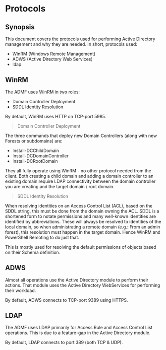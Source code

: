 ﻿# Protocols

## Synopsis

This document covers the protocols used for performing Active Directory management and why they are needed.
In short, protocols used:

+ WinRM (Windows Remote Management)
+ ADWS (Active Directory Web Services)
+ ldap

## WinRM

The ADMF uses WinRM in two roles:

+ Domain Controller Deployment
+ SDDL Identity Resolution

By default, WinRM uses HTTP on TCP-port 5985.

> Domain Controller Deployment

The three commands that deploy new Domain Controllers (along with new Forests or subdomains) are:

+ Install-DCChildDomain
+ Install-DCDomainController
+ Install-DCRootDomain

They all fully operate using WinRM - no other protocol needed from the client.
Both creating a child domain and adding a domain controller to an existing domain require LDAP connectivity between the domain controller you are creating and the target domain / root domain.

> SDDL Identity Resolution

When resolving identities on an Access Control List (ACL), based on the SDDL string, this must be done from the domain owning the ACL.
SDDL is a shortened form to notate permissions and many well-known identities are identified by abbreviations.
These will always be resolved to identities of the local domain, so when administrating a remote domain (e.g.: From an admin forest), this resolution must happen in the target domain.
Hence WinRM and PowerShell Remoting to do just that.

This is mostly used for resolving the default permissions of objects based on their Schema definition.

## ADWS

Almost all operations use the Active Directory module to perform their actions.
That module uses the Active Directory WebServices for performing their workload.

By default, ADWS connects to TCP-port 9389 using HTTPS.

## LDAP

The ADMF uses LDAP primarily for Access Rule and Access Control List operations.
This is due to a feature-gap in the Active Directory module.

By default, LDAP connects to port 389 (both TCP & UDP).
